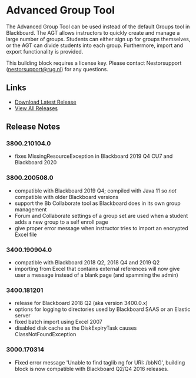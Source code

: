 # Advanced Group Tool
The Advanced Group Tool can be used instead of the default Groups tool in Blackboard. The AGT allows instructors to quickly create and manage a large number of groups. Students can either sign up for groups themselves, or the AGT can divide students into each group. Furthermore, import and export functionality is provided.

This building block requires a license key. Please contact Nestorsupport (nestorsupport@rug.nl) for any questions.

## Links
- [Download Latest Release](https://github.com/rijksuniversiteit-groningen/b2-AdvancedGroupTool/releases/latest)
- [View All Releases](https://github.com/rijksuniversiteit-groningen/b2-AdvancedGroupTool/releases)

## Release Notes

### 3800.210104.0
* fixes MissingResourceException in Blackboard 2019 Q4 CU7 and Blackboard 2020

### 3800.200508.0
* compatible with Blackboard 2019 Q4; compiled with Java 11 so *not* compatible with older Blackboard versions
* support the Bb Collaborate tool as Blackboard does in its own group management
* Forum and Collaborate settings of a group set are used when a student adds a new group to a self enroll page
* give proper error message when instructor tries to import an encrypted Excel file

### 3400.190904.0

- compatible with Blackboard 2018 Q2, 2018 Q4 and 2019 Q2
- importing from Excel that contains external references will now give user a message instead of a blank page (and spamming the admin)

### 3400.181201

- release for Blackboard 2018 Q2 (aka version 3400.0.x)
- options for logging to directories used by Blackboard SAAS or an Elastic server
- fixed batch import using Excel 2007
- disabled disk cache as the DiskExpiryTask causes ClassNotFoundException

### 3000.170314

- Fixed error message 'Unable to find taglib ng for URI: /bbNG', building block is now compatible with Blackboard Q2/Q4 2016 releases.
